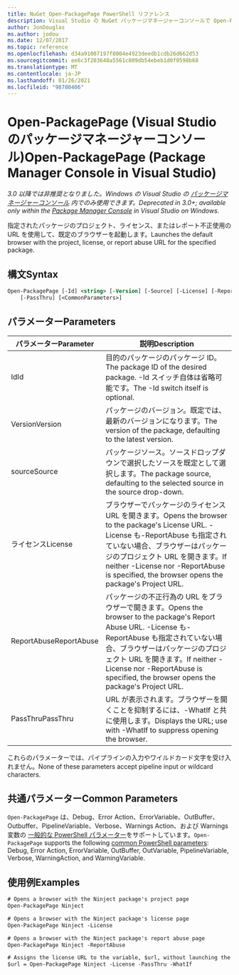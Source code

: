 ```yaml
---
title: NuGet Open-PackagePage PowerShell リファレンス
description: Visual Studio の NuGet パッケージマネージャーコンソールで Open-PackagePage PowerShell コマンドのリファレンスです。
author: JonDouglas
ms.author: jodou
ms.date: 12/07/2017
ms.topic: reference
ms.openlocfilehash: d34a91007197f8004e4923deedb1cdb26d662d53
ms.sourcegitcommit: ee6c3f203648a5561c809db54ebeb1d0f0598b68
ms.translationtype: MT
ms.contentlocale: ja-JP
ms.lasthandoff: 01/26/2021
ms.locfileid: "98780406"
---
```

# <a name="open-packagepage-package-manager-console-in-visual-studio"></a><span data-ttu-id="7a9d7-103">Open-PackagePage (Visual Studio のパッケージマネージャーコンソール)</span><span class="sxs-lookup"><span data-stu-id="7a9d7-103">Open-PackagePage (Package Manager Console in Visual Studio)</span></span>

<span data-ttu-id="7a9d7-104">*3.0 以降では非推奨となりました。Windows の Visual Studio の [パッケージマネージャーコンソール](../../consume-packages/install-use-packages-powershell.md) 内でのみ使用できます。*</span><span class="sxs-lookup"><span data-stu-id="7a9d7-104">*Deprecated in 3.0+; available only within the [Package Manager Console](../../consume-packages/install-use-packages-powershell.md) in Visual Studio on Windows.*</span></span>

<span data-ttu-id="7a9d7-105">指定されたパッケージのプロジェクト、ライセンス、またはレポート不正使用の URL を使用して、既定のブラウザーを起動します。</span><span class="sxs-lookup"><span data-stu-id="7a9d7-105">Launches the default browser with the project, license, or report abuse URL for the specified package.</span></span>

## <a name="syntax"></a><span data-ttu-id="7a9d7-106">構文</span><span class="sxs-lookup"><span data-stu-id="7a9d7-106">Syntax</span></span>

```ps
Open-PackagePage [-Id] <string> [-Version] [-Source] [-License] [-ReportAbuse]
    [-PassThru] [<CommonParameters>]
```

## <a name="parameters"></a><span data-ttu-id="7a9d7-107">パラメーター</span><span class="sxs-lookup"><span data-stu-id="7a9d7-107">Parameters</span></span>

| <span data-ttu-id="7a9d7-108">パラメーター</span><span class="sxs-lookup"><span data-stu-id="7a9d7-108">Parameter</span></span> | <span data-ttu-id="7a9d7-109">説明</span><span class="sxs-lookup"><span data-stu-id="7a9d7-109">Description</span></span> |
| --- | --- |
| <span data-ttu-id="7a9d7-110">Id</span><span class="sxs-lookup"><span data-stu-id="7a9d7-110">Id</span></span> | <span data-ttu-id="7a9d7-111">目的のパッケージのパッケージ ID。</span><span class="sxs-lookup"><span data-stu-id="7a9d7-111">The package ID of the desired package.</span></span> <span data-ttu-id="7a9d7-112">-Id スイッチ自体は省略可能です。</span><span class="sxs-lookup"><span data-stu-id="7a9d7-112">The -Id switch itself is optional.</span></span> |
| <span data-ttu-id="7a9d7-113">Version</span><span class="sxs-lookup"><span data-stu-id="7a9d7-113">Version</span></span> | <span data-ttu-id="7a9d7-114">パッケージのバージョン。既定では、最新のバージョンになります。</span><span class="sxs-lookup"><span data-stu-id="7a9d7-114">The version of the package, defaulting to the latest version.</span></span> |
| <span data-ttu-id="7a9d7-115">source</span><span class="sxs-lookup"><span data-stu-id="7a9d7-115">Source</span></span> | <span data-ttu-id="7a9d7-116">パッケージソース。ソースドロップダウンで選択したソースを既定として選択します。</span><span class="sxs-lookup"><span data-stu-id="7a9d7-116">The package source, defaulting to the selected source in the source drop-down.</span></span> |
| <span data-ttu-id="7a9d7-117">ライセンス</span><span class="sxs-lookup"><span data-stu-id="7a9d7-117">License</span></span> | <span data-ttu-id="7a9d7-118">ブラウザーでパッケージのライセンス URL を開きます。</span><span class="sxs-lookup"><span data-stu-id="7a9d7-118">Opens the browser to the package's License URL.</span></span> <span data-ttu-id="7a9d7-119">-License も-ReportAbuse も指定されていない場合、ブラウザーはパッケージのプロジェクト URL を開きます。</span><span class="sxs-lookup"><span data-stu-id="7a9d7-119">If neither -License nor -ReportAbuse is specified, the browser opens the package's Project URL.</span></span> |
| <span data-ttu-id="7a9d7-120">ReportAbuse</span><span class="sxs-lookup"><span data-stu-id="7a9d7-120">ReportAbuse</span></span> | <span data-ttu-id="7a9d7-121">パッケージの不正行為の URL をブラウザーで開きます。</span><span class="sxs-lookup"><span data-stu-id="7a9d7-121">Opens the browser to the package's Report Abuse URL.</span></span> <span data-ttu-id="7a9d7-122">-License も-ReportAbuse も指定されていない場合、ブラウザーはパッケージのプロジェクト URL を開きます。</span><span class="sxs-lookup"><span data-stu-id="7a9d7-122">If neither -License nor -ReportAbuse is specified, the browser opens the package's Project URL.</span></span> |
| <span data-ttu-id="7a9d7-123">PassThru</span><span class="sxs-lookup"><span data-stu-id="7a9d7-123">PassThru</span></span> | <span data-ttu-id="7a9d7-124">URL が表示されます。ブラウザーを開くことを抑制するには、-WhatIf と共に使用します。</span><span class="sxs-lookup"><span data-stu-id="7a9d7-124">Displays the URL; use with -WhatIf to suppress opening the browser.</span></span> |

<span data-ttu-id="7a9d7-125">これらのパラメーターでは、パイプラインの入力やワイルドカード文字を受け入れません。</span><span class="sxs-lookup"><span data-stu-id="7a9d7-125">None of these parameters accept pipeline input or wildcard characters.</span></span>

## <a name="common-parameters"></a><span data-ttu-id="7a9d7-126">共通パラメーター</span><span class="sxs-lookup"><span data-stu-id="7a9d7-126">Common Parameters</span></span>

<span data-ttu-id="7a9d7-127">`Open-PackagePage` は、Debug、Error Action、ErrorVariable、OutBuffer、Outbuffer、PipelineVariable、Verbose、Warnings Action、および Warnings 変数の [一般的な PowerShell パラメーター](/powershell/module/microsoft.powershell.core/about/about_commonparameters)をサポートしています。</span><span class="sxs-lookup"><span data-stu-id="7a9d7-127">`Open-PackagePage` supports the following [common PowerShell parameters](/powershell/module/microsoft.powershell.core/about/about_commonparameters): Debug, Error Action, ErrorVariable, OutBuffer, OutVariable, PipelineVariable, Verbose, WarningAction, and WarningVariable.</span></span>

## <a name="examples"></a><span data-ttu-id="7a9d7-128">使用例</span><span class="sxs-lookup"><span data-stu-id="7a9d7-128">Examples</span></span>

```ps
# Opens a browser with the Ninject package's project page
Open-PackagePage Ninject

# Opens a browser with the Ninject package's license page
Open-PackagePage Ninject -License

# Opens a browser with the Ninject package's report abuse page  
Open-PackagePage Ninject -ReportAbuse

# Assigns the license URL to the variable, $url, without launching the browser
$url = Open-PackagePage Ninject -License -PassThru -WhatIf
```